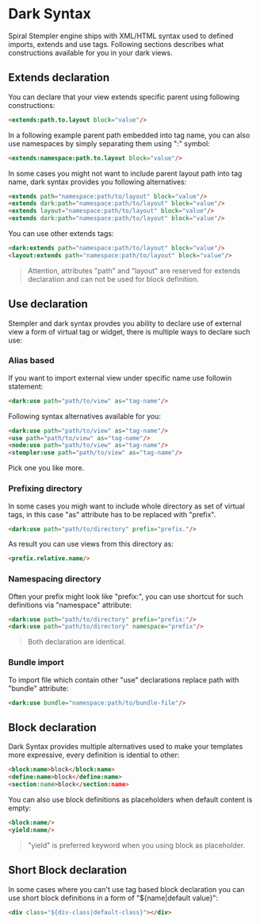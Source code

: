 # Dark Syntax
Spiral Stempler engine ships with XML/HTML syntax used to defined imports, extends and use tags. Following sections describes what
constructions available for you in your dark views.

## Extends declaration
You can declare that your view extends specific parent using following constructions:

```html
<extends:path.to.layout block="value"/>
```

In a following example parent path embedded into tag name, you can also use namespaces by simply separating them using ":" symbol:

```html
<extends:namespace:path.to.layout block="value"/>
```

In some cases you might not want to include parent layout path into tag name, dark syntax provides you following alternatives:

```html
<extends path="namespace:path/to/layout" block="value"/>
<extends dark:path="namespace:path/to/layout" block="value"/>
<extends layout="namespace:path/to/layout" block="value"/>
<extends dark:path="namespace:path/to/layout" block="value"/>
```

You can use other extends tags:

```html
<dark:extends path="namespace:path/to/layout" block="value"/>
<layout:extends path="namespace:path/to/layout" block="value"/>
```

> Attention, attributes "path" and "layout" are reserved for extends declaration and can not be used for block definition.

## Use declaration
Stempler and dark syntax provdes you ability to declare use of external view a form of virtual tag or widget, there is multiple ways 
to declare such use:

### Alias based
If you want to import external view under specific name use followin statement:

```html
<dark:use path="path/to/view" as="tag-name"/>
```

Following syntax alternatives available for you:

```html
<dark:use path="path/to/view" as="tag-name"/>
<use path="path/to/view" as="tag-name"/>
<node:use path="path/to/view" as="tag-name"/>
<stempler:use path="path/to/view" as="tag-name"/>
```

Pick one you like more.

### Prefixing directory
In some cases you migh want to include whole directory as set of virtual tags, in this case "as" attribute has to be replaced
with "prefix".

```html
<dark:use path="path/to/directory" prefix="prefix."/>
```

As result you can use views from this directory as:

```html
<prefix.relative.name/>
```

### Namespacing directory
Often your prefix might look like "prefix:", you can use shortcut for such definitions via "namespace" attribute:

```html
<dark:use path="path/to/directory" prefix="prefix:"/>
<dark:use path="path/to/directory" namespace="prefix"/>
```

> Both declaration are identical.

### Bundle import
To import file which contain other "use" declarations replace path with "bundle" attribute:

```html
<dark:use bundle="namespace:path/to/bundle-file"/>
```

## Block declaration
Dark Syntax provides multiple alternatives used to make your templates more expressive, every definition is idential to other:

```html
<block:name>block</block:name>
<define:name>block</define:name>
<section:name>block</section:name>
```

You can also use block definitions as placeholders when default content is empty:

```html
<block:name/>
<yield:name/>
```

> "yield" is preferred keyword when you using block as placeholder.

## Short Block declaration
In some cases where you can't use tag based block declaration you can use short block definitions in a form of "${name|default value}":

```html
<div class="${div-class|default-class}"></div>
```
